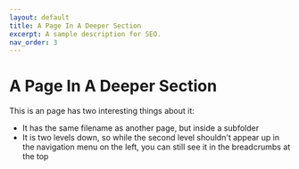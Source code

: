 ```yaml
---
layout: default
title: A Page In A Deeper Section
excerpt: A sample description for SEO.
nav_order: 3
---
```


# A Page In A Deeper Section

This is an page has two interesting things about it:

- It has the same filename as another page, but inside a subfolder
- It is two levels down, so while the second level shouldn't appear up in the
  navigation menu on the left, you can still see it in the breadcrumbs at the
  top
